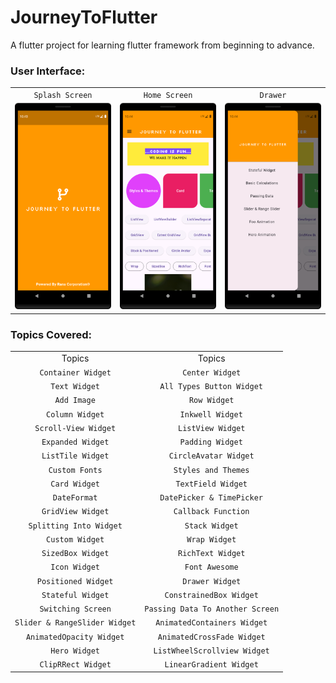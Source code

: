 # JourneyToFlutter

A flutter project for learning flutter framework from beginning to advance.

### User Interface:

|                        |                        |                        |
|:----------------------:|:----------------------:|:----------------------:|
|    `Splash Screen`     |     `Home Screen`      |        `Drawer`        |
| ![](/screenshot/1.png) | ![](/screenshot/2.png) | ![](/screenshot/3.png) |

### Topics Covered:

|                               |                                  |
|:-----------------------------:|:--------------------------------:|
|            Topics             |              Topics              |
|      `Container Widget`       |         `Center Widget`          |
|         `Text Widget`         |    `All Types Button Widget`     |
|          `Add Image`          |           `Row Widget`           |
|        `Column Widget`        |         `Inkwell Widget`         |
|     `Scroll-View Widget`      |        `ListView Widget`         |
|       `Expanded Widget`       |         `Padding Widget`         |
|       `ListTile Widget`       |      `CircleAvatar Widget`       |
|        `Custom Fonts`         |       `Styles and Themes`        |
|         `Card Widget`         |        `TextField Widget`        |
|         `DateFormat`          |    `DatePicker & TimePicker`     |
|       `GridView Widget`       |       `Callback Function`        |
|    `Splitting Into Widget`    |          `Stack Widget`          |
|        `Custom Widget`        |          `Wrap Widget`           |
|       `SizedBox Widget`       |        `RichText Widget`         |
|         `Icon Widget`         |          `Font Awesome`          |
|      `Positioned Widget`      |         `Drawer Widget`          |
|       `Stateful Widget`       |     `ConstrainedBox Widget`      |
|      `Switching Screen`       | `Passing Data To Another Screen` |
| `Slider & RangeSlider Widget` |   `AnimatedContainers Widget`    |
|   `AnimatedOpacity Widget`    |    `AnimatedCrossFade Widget`    |
|         `Hero Widget`         |   `ListWheelScrollview Widget`   |
|      `ClipRRect Widget`       |     `LinearGradient Widget`      |